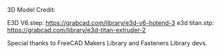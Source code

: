 3D Model Credit:

E3D V6.step: https://grabcad.com/library/e3d-v6-hotend-3
e3d titan.stp: https://grabcad.com/library/e3d-titan-extruder-2

Special thanks to FreeCAD Makers Library and Fasteners Library devs.
